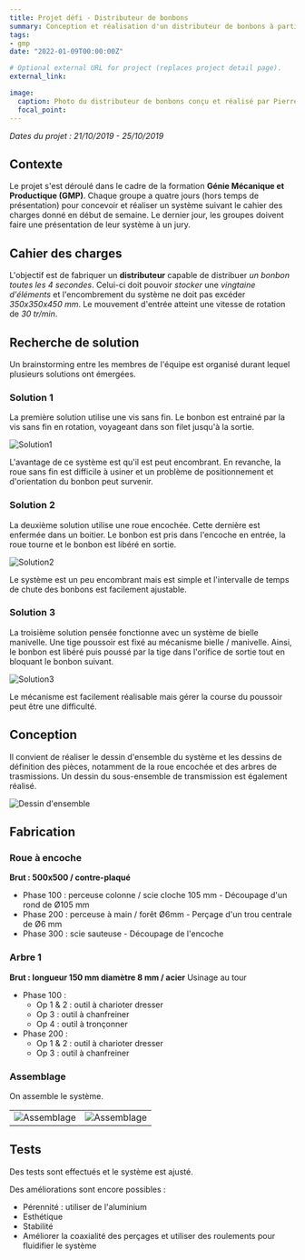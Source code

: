 ```yaml
---
title: Projet défi - Distributeur de bonbons
summary: Conception et réalisation d'un distributeur de bonbons à partir d'un cahier des charges donné.
tags:
- gmp
date: "2022-01-09T00:00:00Z"

# Optional external URL for project (replaces project detail page).
external_link: 

image:
  caption: Photo du distributeur de bonbons conçu et réalisé par Pierre CAILLAUD, Eneko CARRERE, Thomas FEUGAS, Rémi GONDOUIN, Théo GUEGAN, Lucas HUBERT et Léa JEAN
  focal_point: 
---
```


*Dates du projet : 21/10/2019 - 25/10/2019*

## Contexte

Le projet s'est déroulé dans le cadre de la formation **Génie Mécanique et Productique (GMP)**. Chaque groupe a quatre jours (hors temps de présentation) pour concevoir et réaliser un système suivant le cahier des charges donné en début de semaine. Le dernier jour, les groupes doivent faire une présentation de leur système à un jury.

## Cahier des charges

L'objectif est de fabriquer un **distributeur** capable de distribuer *un bonbon toutes les 4 secondes*. Celui-ci doit pouvoir *stocker* une *vingtaine d'éléments* et l'encombrement du système ne doit pas excéder *350x350x450 mm*. Le mouvement d'entrée atteint une vitesse de rotation de *30 tr/min*.

## Recherche de solution

Un brainstorming entre les membres de l'équipe est organisé durant lequel plusieurs solutions ont émergées.

### Solution 1

La première solution utilise une vis sans fin. Le bonbon est entrainé par la vis sans fin en rotation, voyageant dans son filet jusqu'à la sortie.

![Solution1](/Portfolio/img/sol1.jpg "Solution utilisant une vis sans fin")

L'avantage de ce système est qu'il est peut encombrant. En revanche, la roue sans fin est difficile à usiner et un problème de positionnement et d'orientation du bonbon peut survenir.

### Solution 2

La deuxième solution utilise une roue encochée. Cette dernière est enfermée dans un boitier. Le bonbon est pris dans l'encoche en entrée, la roue tourne et le bonbon est libéré en sortie. 

![Solution2](/Portfolio/img/sol2.jpg "Solution utilisant une roue encochée")

Le système est un peu encombrant mais est simple et l'intervalle de temps de chute des bonbons est facilement ajustable.

### Solution 3

La troisième solution pensée fonctionne avec un système de bielle manivelle. Une tige poussoir est fixé au mécanisme bielle / manivelle. Ainsi, le bonbon est libéré puis poussé par la tige dans l'orifice de sortie tout en bloquant le bonbon suivant.

![Solution3](/Portfolio/img/sol3.jpg "Solution utilisant une bielle/manivelle")

Le mécanisme est facilement réalisable mais gérer la course du poussoir peut être une difficulté.

## Conception

Il convient de réaliser le dessin d'ensemble du système et les dessins de définition des pièces, notamment de la roue encochée et des arbres de trasmissions. Un dessin du sous-ensemble de transmission est également réalisé.

![Dessin d'ensemble](/Portfolio/img/dess-ens.jpg "Dessin d'ensemble du distributeur")

## Fabrication

### Roue à encoche

**Brut : 500x500 / contre-plaqué**
- Phase 100 :  perceuse colonne / scie cloche 105 mm - Découpage d'un rond de Ø105 mm
- Phase 200 : perceuse à main / forêt Ø6mm - Perçage d'un trou centrale de Ø6 mm
- Phase 300 : scie sauteuse - Découpage de l'encoche

### Arbre 1

**Brut :  longueur 150 mm diamètre 8 mm / acier**
Usinage au tour
- Phase 100 :
    - Op 1 & 2 :  outil à charioter dresser
    - Op 3 : outil à chanfreiner
    - Op 4 : outil à tronçonner
- Phase 200 :
    - Op 1 & 2 :  outil à charioter dresser
    - Op 3 : outil à chanfreiner
    
### Assemblage

On assemble le système.

|||
| :--- | :--- |
| ![Assemblage](/Portfolio/img/assemblage1.jpg "Roue encochée et du système de transmission assemblés") | ![Assemblage](/Portfolio/img/distributeur.jpg "Distributeur assemblé") |

## Tests

Des tests sont effectués et le système est ajusté.

Des améliorations sont encore possibles :
- Pérennité : utiliser de l'aluminium
- Esthétique
- Stabilité
- Améliorer la coaxialité des perçages et utiliser des roulements pour fluidifier le système
